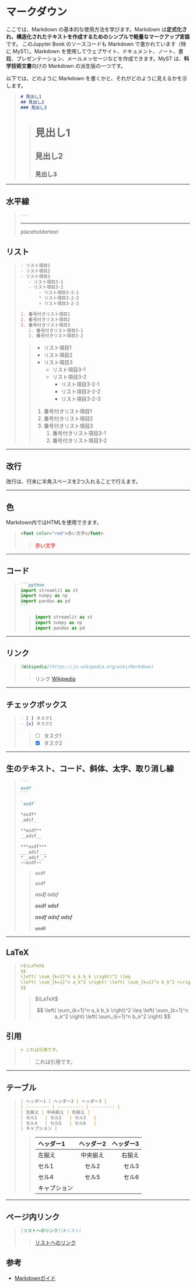 # マークダウン

ここでは、Markdown の基本的な使用方法を学びます。Markdown は**定式化され、構造化されたテキストを作成するためのシンプルで軽量なマークアップ言語**です。
このJupyter Book のソースコードも Markdown で書かれています（特に MyST）。Markdown を使用してウェブサイト、ドキュメント、ノート、書籍、プレゼンテーション、メールメッセージなどを作成できます。MyST は、**科学技術文書**向けの Markdown の派生版の一つです。

以下では、どのように Markdown を書くかと、それがどのように見えるかを示します。

>```md
># 見出し1
>## 見出し2
>### 見出し3
>```
>
>># 見出し1
>>## 見出し2
>>### 見出し3
---

## 水平線
>```md
>---
>```
>---
>
>placeholdertext


## リスト
>```md
>- リスト項目1
>- リスト項目2
>- リスト項目3
>    - リスト項目3-1
>    - リスト項目3-2
>        - リスト項目3-2-1
>        * リスト項目3-2-2
>        + リスト項目3-2-3
>
>1. 番号付きリスト項目1
>2. 番号付きリスト項目2
>3. 番号付きリスト項目3
>    1. 番号付きリスト項目3-1
>    2. 番号付きリスト項目3-2
>```
>
>>- リスト項目1
>>- リスト項目2
>>- リスト項目3
>>    - リスト項目3-1
>>    - リスト項目3-2
>>        - リスト項目3-2-1
>>        * リスト項目3-2-2
>>        + リスト項目3-2-3
>>
>>
>>1. 番号付きリスト項目1
>>2. 番号付きリスト項目2
>>3. 番号付きリスト項目3
>>    1. 番号付きリスト項目3-1
>>    2. 番号付きリスト項目3-2
---

## 改行
改行は、行末に半角スペースを2つ入れることで行えます。  

---


## 色
Markdown内ではHTMLを使用できます。
>```md
><font color="red">赤い文字</font>
>```
>><font color="red">赤い文字 </font>
---

## コード
>````md
>```python
>import streamlit as st
>import numpy as np
>import pandas as pd
>```
>````
>>```python
>>import streamlit as st
>>import numpy as np
>>import pandas as pd
>>```
---

## リンク
>```md
>[Wikipedia](https://ja.wikipedia.org/wiki/Markdown)
>```
>>リンク
[Wikipedia](https://ja.wikipedia.org/wiki/Markdown)

---

## チェックボックス
>```md
>- [ ] タスク1
>- [x] タスク2
>```
>>- [ ] タスク1
>>- [x] タスク2
---

## 生のテキスト、コード、斜体、太字、取り消し線
>````md
>```
>asdf
>```
>
>`asdf`
>
>*asdf*
>_adsf_
>
>**asdf**
>__adsf__
>
>***asdf***
>___adsf___
>*__adsf__*
>~~asdf~~
>````
>>```
>>asdf
>>```
>>
>>`asdf`
>>
>>*asdf*
>>_adsf_
>>
>>**asdf**
>>__adsf__
>>
>>***asdf***
>>___adsf___
>>*__adsf__*
>>
>>~~asdf~~
---

## LaTeX
>```md
>>$\LaTeX$
>$$
>\left( \sum_{k=1}^n a_k b_k \right)^2 \leq
>\left( \sum_{k=1}^n a_k^2 \right) \left( \sum_{k=1}^n b_k^2 >\right)
>$$
>```
>>$\LaTeX$
>>
>>$$
\left( \sum_{k=1}^n a_k b_k \right)^2 \leq
\left( \sum_{k=1}^n a_k^2 \right) \left( \sum_{k=1}^n b_k^2 \right)
$$

## 引用
>```md
>> これは引用です。
>```
>> これは引用です。
---

## テーブル
>```md
>| ヘッダー1 | ヘッダー2 | ヘッダー3 |
>| :-------- | :--------: | --------: |
>| 左揃え | 中央揃え | 右揃え |
>| セル1   | セル2   | セル3   |
>| セル4   | セル5   | セル6   |
>| キャプション |
>```
>>| ヘッダー1 | ヘッダー2 | ヘッダー3 |
>>| :-------- | :--------: | --------: |
>>| 左揃え | 中央揃え | 右揃え |
>>| セル1   | セル2   | セル3   |
>>| セル4   | セル5   | セル6   |
>>| キャプション |
---


## ページ内リンク
>```md
>[リストへのリンク](#リスト)
>```
>>[リストへのリンク](#リスト)



## 参考
- [Markdownガイド](https://www.google.com/url?sa=t&rct=j&q=&esrc=s&source=web&cd=&cad=rja&uact=8&ved=2ahUKEwiW8bKRiv33AhXFC94KHb5XAYgQFnoECAwQAQ&url=https%3A%2F%2Fwww.markdownguide.org%2F&usg=AOvVaw1fohdJEEbL6kohiJ-Pimbe)
